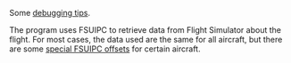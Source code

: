 Some [debugging tips](DebuggingTips.md).

The program uses FSUIPC to retrieve data from Flight Simulator about the flight. For most cases, the data used are the same for all aircraft, but there are some [special FSUIPC offsets](SpecialFsuipcOffsets.md) for certain aircraft. 

